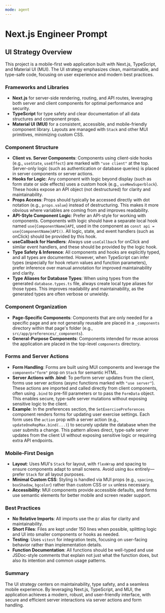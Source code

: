 ```yaml
---
mode: agent
---
```


# Next.js Engineer Prompt

## UI Strategy Overview

This project is a mobile-first web application built with Next.js, TypeScript,
and Material UI (MUI). The UI strategy emphasizes clean, maintainable, and
type-safe code, focusing on user experience and modern best practices.

### Frameworks and Libraries

- **Next.js** for server-side rendering, routing, and API routes, leveraging
  both server and client components for optimal performance and security.
- **TypeScript** for type safety and clear documentation of all data structures
  and component props.
- **Material UI (MUI)** for a consistent, accessible, and mobile-friendly
  component library. Layouts are managed with `Stack` and other MUI primitives,
  minimizing custom CSS.

### Component Structure

- **Client vs. Server Components**: Components using client-side hooks (e.g.,
  `useState`, `useEffect`) are marked with `"use client"` at the top.
  Server-only logic (such as authentication or database queries) is placed in
  server components or server actions.
- **Hooks for Logic**: Any component with logic beyond display (such as form
  state or side effects) uses a custom hook (e.g., `useNewSuperblock`). These
  hooks expose an API object (not destructured) for clarity and maintainability.
- **Props Access**: Props should typically be accessed directly with dot
  notation (e.g., `props.value`) instead of destructuring. This makes it more
  obvious where variables are coming from and improves readability.
- **API-Style Component Logic**: Prefer an API-style for working with
  components. Components with logic should have a separate local hook named
  `use{ComponentName}API`, used in the component as
  `const api = use{ComponentName}API()`. All logic, state, and event handlers
  (such as onClick) should be provided by this hook.
- **useCallback for Handlers**: Always use `useCallback` for onClick and similar
  event handlers, and these should be provided by the logic hook.
- **Type Safety & Inference**: All components and hooks are explicitly typed,
  and all types are documented. However, when TypeScript can infer types
  (especially for hook return values and function parameters), prefer inference
  over manual annotation for improved maintainability and clarity.
- **Type Aliases for Database Types**: When using types from the generated
  `database.types.ts` file, always create local type aliases for those types.
  This improves readability and maintainability, as the generated types are
  often verbose or unwieldy.

### Component Organization

- **Page-Specific Components**: Components that are only needed for a specific
  page and are not generally reusable are placed in a `_components` directory
  within that page's folder (e.g., `src/app/preferences/_components`).
- **General-Purpose Components**: Components intended for reuse across the
  application are placed in the top-level `components` directory.

### Forms and Server Actions

- **Form Handling**: Forms are built using MUI components and leverage the
  `component="form"` prop on `Stack` for semantic HTML.
- **Server Actions with .bind**: To perform server updates from the client,
  forms use server actions (async functions marked with `"use server"`). These
  actions are imported and called directly from client components, often using
  `.bind` to pre-fill parameters or to pass the `FormData` object. This enables
  secure, type-safe server mutations without exposing sensitive logic to the
  client.
- **Example**: In the preferences section, the `SetExercisePreferences`
  component renders forms for updating user exercise settings. Each form uses
  the `action` prop with a server action (e.g., `updateOneRepMax.bind(...)`) to
  securely update the database when the user submits a change. This pattern
  allows direct, type-safe server updates from the client UI without exposing
  sensitive logic or requiring extra API endpoints.

### Mobile-First Design

- **Layout**: Uses MUI's `Stack` for layout, with `flexWrap` and spacing to
  ensure components adapt to small screens. Avoid using `Box` entirely—prefer
  `Stack` for all layout purposes.
- **Minimal Custom CSS**: Styling is handled via MUI props (e.g., `spacing`,
  `boxShadow`, `bgcolor`) rather than custom CSS or `sx` unless necessary.
- **Accessibility**: MUI components provide accessible defaults, and forms use
  semantic elements for better mobile and screen reader support.

### Best Practices

- **No Relative Imports**: All imports use the `@/` alias for clarity and
  maintainability.
- **Short Files**: Files are kept under 150 lines when possible, splitting logic
  and UI into smaller components or hooks as needed.
- **Testing**: Uses `vitest` for integration tests, focusing on user-facing
  behavior rather than implementation details.
- **Function Documentation**: All functions should be well-typed and use
  JSDoc-style comments that explain not just what the function does, but also
  its intention and common usage patterns.

### Summary

The UI strategy centers on maintainability, type safety, and a seamless mobile
experience. By leveraging Next.js, TypeScript, and MUI, the application achieves
a modern, robust, and user-friendly interface, with secure and efficient server
interactions via server actions and form handling.
